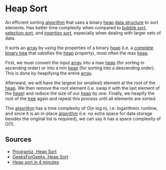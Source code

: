 # Heap Sort

An efficient sorting [algorithm](Computer%20Science/Algorithms/algorithm.md) that uses a binary [heap](Computer%20Science/Data%20Structures/heap.md) [data structure](Computer%20Science/Data%20Structures/data%20structure.md) to sort elements. Has better time complexity when compared to [bubble sort](Computer%20Science/Algorithms/Sorting/bubble%20sort.md), [selection sort](Computer%20Science/Algorithms/Sorting/selection%20sort.md), and [insertion sort](Computer%20Science/Algorithms/Sorting/insertion%20sort.md), especially when dealing with larger sets of data.

It sorts an [array](Computer%20Science/Data%20Structures/array.md) by using the properties of a binary [heap](Computer%20Science/Data%20Structures/heap.md) (i.e. a [complete binary tree](Computer%20Science/Data%20Structures/Tree/complete%20binary%20tree.md) that satisfies the [heap](Computer%20Science/Data%20Structures/heap.md) property), most often the max [heap](Computer%20Science/Data%20Structures/heap.md).

First, we must convert the input [array](Computer%20Science/Data%20Structures/array.md) into a max [heap](Computer%20Science/Data%20Structures/heap.md) (for sorting in ascending order) or into a min [heap](Computer%20Science/Data%20Structures/heap.md) (for sorting into a descending order). This is done by heapifying the entire [array](Computer%20Science/Data%20Structures/array.md).

Afterward, we will have the largest (or smallest) element at the root of the [heap](Computer%20Science/Data%20Structures/heap.md). We then remove the root element (i.e. swap it with the last element of the [heap](Computer%20Science/Data%20Structures/heap.md)) and reduce the size of our [heap](Computer%20Science/Data%20Structures/heap.md) by one. Finally, we heapify the root of the [tree](Computer%20Science/Data%20Structures/tree.md) again and repeat this process until all elements are sorted.

This [algorithm](Computer%20Science/Algorithms/algorithm.md) has a time complexity of O(n log n), i.e. logarithmic runtime,  and since it is an in-place [algorithm](Computer%20Science/Algorithms/algorithm.md) (i.e. no extra space for data storage besides the original list is required), we can say it has a space complexity of O(1).

## Sources

- [Programiz, Heap Sort](https://www.programiz.com/dsa/heap-sort)
- [GeeksForGeeks, Heap Sort](https://www.geeksforgeeks.org/heap-sort/)
- [Heap sort in 4 minutes](https://www.youtube.com/watch?v=2DmK_H7IdTo)
